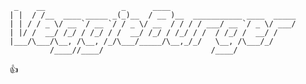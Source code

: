      _    __                 _      ____                            
    | |  / /__  ____ _____ _(_)__  / __ )__  ___________ ____  _____
    | | / / _ \/ __ `/ __ `/ / _ \/ __  / / / / ___/ __ `/ _ \/ ___/
    | |/ /  __/ /_/ / /_/ / /  __/ /_/ / /_/ / /  / /_/ /  __/ /    
    |___/\___/\__, /\__, /_/\___/_____/\__,_/_/   \__, /\___/_/     
             /____//____/                        /____/             

:thumbsup:
